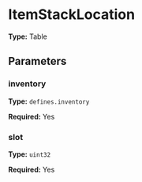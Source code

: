 # ItemStackLocation

**Type:** Table

## Parameters

### inventory

**Type:** `defines.inventory`

**Required:** Yes

### slot

**Type:** `uint32`

**Required:** Yes

